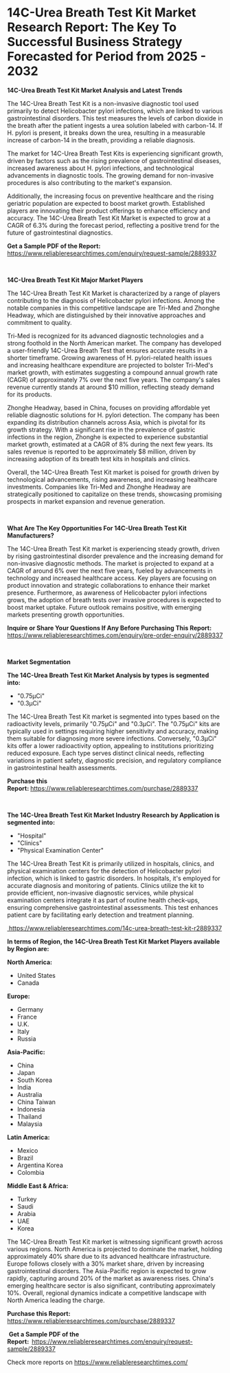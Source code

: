 <p><h1>14C-Urea Breath Test Kit Market Research Report: The Key To Successful Business Strategy Forecasted for Period from 2025 - 2032</h1></p><p><strong>14C-Urea Breath Test Kit Market Analysis and Latest Trends</strong></p>
<p><p>The 14C-Urea Breath Test Kit is a non-invasive diagnostic tool used primarily to detect Helicobacter pylori infections, which are linked to various gastrointestinal disorders. This test measures the levels of carbon dioxide in the breath after the patient ingests a urea solution labeled with carbon-14. If H. pylori is present, it breaks down the urea, resulting in a measurable increase of carbon-14 in the breath, providing a reliable diagnosis.</p><p>The market for 14C-Urea Breath Test Kits is experiencing significant growth, driven by factors such as the rising prevalence of gastrointestinal diseases, increased awareness about H. pylori infections, and technological advancements in diagnostic tools. The growing demand for non-invasive procedures is also contributing to the market's expansion. </p><p>Additionally, the increasing focus on preventive healthcare and the rising geriatric population are expected to boost market growth. Established players are innovating their product offerings to enhance efficiency and accuracy. The 14C-Urea Breath Test Kit Market is expected to grow at a CAGR of 6.3% during the forecast period, reflecting a positive trend for the future of gastrointestinal diagnostics.</p></p>
<p><strong>Get a Sample PDF of the Report:&nbsp;</strong> <a href="https://www.reliableresearchtimes.com/enquiry/request-sample/2889337?utm_campaign=2643&utm_medium=2&utm_source=Github&utm_content=ia&utm_term=14032025&utm_id=14c-urea-breath-test-kit">https://www.reliableresearchtimes.com/enquiry/request-sample/2889337</a></p>
<p>&nbsp;</p>
<p><strong>14C-Urea Breath Test Kit Major Market Players</strong></p>
<p><p>The 14C-Urea Breath Test Kit Market is characterized by a range of players contributing to the diagnosis of Helicobacter pylori infections. Among the notable companies in this competitive landscape are Tri-Med and Zhonghe Headway, which are distinguished by their innovative approaches and commitment to quality.</p><p>Tri-Med is recognized for its advanced diagnostic technologies and a strong foothold in the North American market. The company has developed a user-friendly 14C-Urea Breath Test that ensures accurate results in a shorter timeframe. Growing awareness of H. pylori-related health issues and increasing healthcare expenditure are projected to bolster Tri-Med's market growth, with estimates suggesting a compound annual growth rate (CAGR) of approximately 7% over the next five years. The company's sales revenue currently stands at around $10 million, reflecting steady demand for its products.</p><p>Zhonghe Headway, based in China, focuses on providing affordable yet reliable diagnostic solutions for H. pylori detection. The company has been expanding its distribution channels across Asia, which is pivotal for its growth strategy. With a significant rise in the prevalence of gastric infections in the region, Zhonghe is expected to experience substantial market growth, estimated at a CAGR of 8% during the next few years. Its sales revenue is reported to be approximately $8 million, driven by increasing adoption of its breath test kits in hospitals and clinics.</p><p>Overall, the 14C-Urea Breath Test Kit market is poised for growth driven by technological advancements, rising awareness, and increasing healthcare investments. Companies like Tri-Med and Zhonghe Headway are strategically positioned to capitalize on these trends, showcasing promising prospects in market expansion and revenue generation.</p></p>
<p>&nbsp;</p>
<p><strong>What Are The Key Opportunities For 14C-Urea Breath Test Kit Manufacturers?</strong></p>
<p><p>The 14C-Urea Breath Test Kit market is experiencing steady growth, driven by rising gastrointestinal disorder prevalence and the increasing demand for non-invasive diagnostic methods. The market is projected to expand at a CAGR of around 6% over the next five years, fueled by advancements in technology and increased healthcare access. Key players are focusing on product innovation and strategic collaborations to enhance their market presence. Furthermore, as awareness of Helicobacter pylori infections grows, the adoption of breath tests over invasive procedures is expected to boost market uptake. Future outlook remains positive, with emerging markets presenting growth opportunities.</p></p>
<p><strong>Inquire or Share Your Questions If Any Before Purchasing This Report:</strong> <a href="https://www.reliableresearchtimes.com/enquiry/pre-order-enquiry/2889337?utm_campaign=2643&utm_medium=2&utm_source=Github&utm_content=ia&utm_term=14032025&utm_id=14c-urea-breath-test-kit">https://www.reliableresearchtimes.com/enquiry/pre-order-enquiry/2889337</a></p>
<p>&nbsp;</p>
<p><strong>Market Segmentation</strong></p>
<p><strong>The 14C-Urea Breath Test Kit Market Analysis by types is segmented into:</strong></p>
<p><ul><li>"0.75μCi"</li><li>"0.3μCi"</li></ul></p>
<p><p>The 14C-Urea Breath Test Kit market is segmented into types based on the radioactivity levels, primarily "0.75μCi" and "0.3μCi". The "0.75μCi" kits are typically used in settings requiring higher sensitivity and accuracy, making them suitable for diagnosing more severe infections. Conversely, "0.3μCi" kits offer a lower radioactivity option, appealing to institutions prioritizing reduced exposure. Each type serves distinct clinical needs, reflecting variations in patient safety, diagnostic precision, and regulatory compliance in gastrointestinal health assessments.</p></p>
<p><strong>Purchase this Report:&nbsp;</strong><a href="https://www.reliableresearchtimes.com/purchase/2889337?utm_campaign=2643&utm_medium=2&utm_source=Github&utm_content=ia&utm_term=14032025&utm_id=14c-urea-breath-test-kit">https://www.reliableresearchtimes.com/purchase/2889337</a></p>
<p>&nbsp;</p>
<p><strong>The 14C-Urea Breath Test Kit Market Industry Research by Application is segmented into:</strong></p>
<p><ul><li>"Hospital"</li><li>"Clinics"</li><li>"Physical Examination Center"</li></ul></p>
<p><p>The 14C-Urea Breath Test Kit is primarily utilized in hospitals, clinics, and physical examination centers for the detection of Helicobacter pylori infection, which is linked to gastric disorders. In hospitals, it's employed for accurate diagnosis and monitoring of patients. Clinics utilize the kit to provide efficient, non-invasive diagnostic services, while physical examination centers integrate it as part of routine health check-ups, ensuring comprehensive gastrointestinal assessments. This test enhances patient care by facilitating early detection and treatment planning.</p></p>
<p><a href="https://www.reliableresearchtimes.com/14c-urea-breath-test-kit-r2889337?utm_campaign=2643&utm_medium=2&utm_source=Github&utm_content=ia&utm_term=14032025&utm_id=14c-urea-breath-test-kit">&nbsp;https://www.reliableresearchtimes.com/14c-urea-breath-test-kit-r2889337</a></p>
<p><strong>In terms of Region, the 14C-Urea Breath Test Kit Market Players available by Region are:</strong></p>
<p>
    <p> <strong> North America: </strong>
        <ul>
            <li>United States</li>
            <li>Canada</li>
        </ul>
        </p> 
    <p> <strong> Europe: </strong>
        <ul>
            <li>Germany</li>
            <li>France</li>
            <li>U.K.</li>
            <li>Italy</li>
            <li>Russia</li>
        </ul>
        </p> 
    <p> <strong> Asia-Pacific: </strong>
        <ul>
            <li>China</li>
            <li>Japan</li>
            <li>South Korea</li>
            <li>India</li>
            <li>Australia</li>
            <li>China Taiwan</li>
            <li>Indonesia</li>
            <li>Thailand</li>
            <li>Malaysia</li>
        </ul>
        </p> 
    <p> <strong> Latin America: </strong>
        <ul>
            <li>Mexico</li>
            <li>Brazil</li>
            <li>Argentina Korea</li>
            <li>Colombia</li>
        </ul>
        </p> 
    <p> <strong> Middle East & Africa: </strong>
        <ul>
            <li>Turkey</li>
            <li>Saudi</li>
            <li>Arabia</li>
            <li>UAE</li>
            <li>Korea</li>
        </ul>
    </p>
    </p>
<p><p>The 14C-Urea Breath Test Kit market is witnessing significant growth across various regions. North America is projected to dominate the market, holding approximately 40% share due to its advanced healthcare infrastructure. Europe follows closely with a 30% market share, driven by increasing gastrointestinal disorders. The Asia-Pacific region is expected to grow rapidly, capturing around 20% of the market as awareness rises. China's emerging healthcare sector is also significant, contributing approximately 10%. Overall, regional dynamics indicate a competitive landscape with North America leading the charge.</p></p>
<p><strong>Purchase this Report: </strong><a href="https://www.reliableresearchtimes.com/purchase/2889337?utm_campaign=2643&utm_medium=2&utm_source=Github&utm_content=ia&utm_term=14032025&utm_id=14c-urea-breath-test-kit">https://www.reliableresearchtimes.com/purchase/2889337</a></p>
<p>&nbsp;<strong>Get a Sample PDF of the Report:&nbsp;&nbsp;</strong><a href="https://www.reliableresearchtimes.com/enquiry/request-sample/2889337?utm_campaign=2643&utm_medium=2&utm_source=Github&utm_content=ia&utm_term=14032025&utm_id=14c-urea-breath-test-kit">https://www.reliableresearchtimes.com/enquiry/request-sample/2889337</a></p>
<p><strong></strong></p>
<p>Check more reports on <a href="https://www.reliableresearchtimes.com/?utm_campaign=2643&utm_medium=2&utm_source=Github&utm_content=ia&utm_term=14032025&utm_id=14c-urea-breath-test-kit">https://www.reliableresearchtimes.com/</a></p>